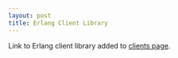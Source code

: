 ```yaml
---
layout: post
title: Erlang Client Library
---
```


Link to Erlang client library added to [clients
page](/beanstalkd/client.html).
